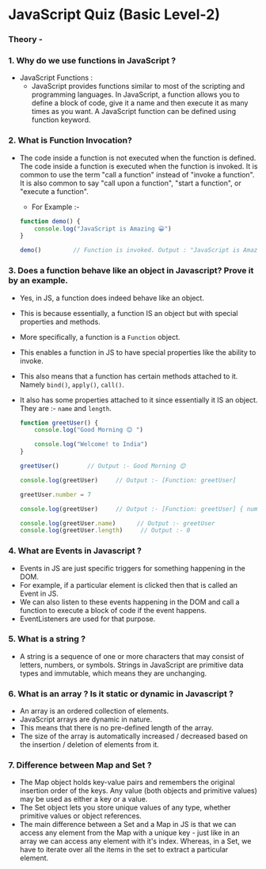 # JavaScript Quiz (Basic Level-2)

### Theory -

### 1. Why do we use functions in JavaScript ?

* JavaScript Functions : 
  * JavaScript provides functions similar to most of the scripting and programming languages. In JavaScript, a function allows you to define a block of code, give it a name and then execute it as many times as you want. A JavaScript function can be defined using function keyword.

### 2. What is Function Invocation?

* The code inside a function is not executed when the function is defined. The code inside a function is executed when the function is invoked. It is common to use the term "call a function" instead of "invoke a function". It is also common to say "call upon a function", "start a function", or "execute a function".

   * For Example :-
   ```js
   function demo() {
       console.log("JavaScript is Amazing 😀")
   }
   
   demo()         // Function is invoked. Output : "JavaScript is Amazing 😀"
   ```

### 3. Does a function behave like an object in Javascript? Prove it by an example.

* Yes, in JS, a function does indeed behave like an object. 
* This is because essentially, a function IS an object but with special properties and methods.
* More specifically, a function is a `Function` object.
* This enables a function in JS to have special properties like the ability to invoke.
* This also means that a function has certain methods attached to it. Namely `bind()`, `apply()`, `call()`.
* It also has some properties attached to it since essentially it IS an object. They are :- `name` and `length`.

   ```js
   function greetUser() {
       console.log("Good Morning 😊 ")
   
       console.log("Welcome! to India")
   }
   
   greetUser()        // Output :- Good Morning 😊
   
   console.log(greetUser)     // Output :- [Function: greetUser]
   
   greetUser.number = 7
   
   console.log(greetUser)     // Output :- [Function: greetUser] { number: 7 }
   
   console.log(greetUser.name)      // Output :- greetUser
   console.log(greetUser.length)     // Output :- 0 
   ```
   
 ### 4. What are Events in Javascript ?
 
   * Events in JS are just specific triggers for something happening in the DOM.
   * For example, if a particular element is clicked then that is called an Event in JS.
   * We can also listen to these events happening in the DOM and call a function to execute a block of code if the event happens.
   * EventListeners are used for that purpose.


### 5. What is a string ?

* A string is a sequence of one or more characters that may consist of letters, numbers, or symbols. Strings in JavaScript are primitive data types and immutable, which means they are unchanging.


### 6. What is an array ? Is it static or dynamic in Javascript ?

   * An array is an ordered collection of elements.
   * JavaScript arrays are dynamic in nature. 
   * This means that there is no pre-defined length of the array.
   * The size of the array is automatically increased / decreased based on the insertion / deletion of elements from it.


### 7. Difference between Map and Set ?
   *  The Map object holds key-value pairs and remembers the original insertion order of the keys. Any value (both objects and primitive values) may be used as either a key or a value. 
   * The Set object lets you store unique values of any type, whether primitive values or object references.
   * The main difference between a Set and a Map in JS is that we can access any element from the Map with a unique key - just like in an array we can access any element with it's index. Whereas, in a Set, we have to iterate over all the items in the set to extract a particular element.
